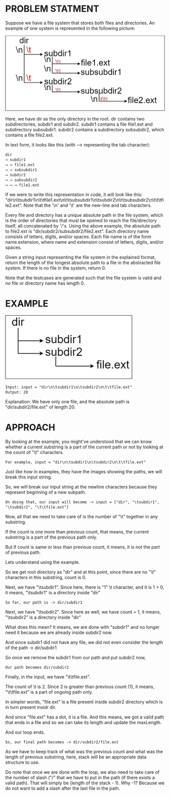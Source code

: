 # PROBLEM STATMENT

Suppose we have a file system that stores both files and directories. An example of one system is represented in the following picture:

![](2023-02-16-20-19-24.png)

Here, we have dir as the only directory in the root. dir contains two subdirectories, subdir1 and subdir2. subdir1 contains a file file1.ext and subdirectory subsubdir1. subdir2 contains a subdirectory subsubdir2, which contains a file file2.ext.

In text form, it looks like this (with ⟶ representing the tab character):

    dir
    ⟶ subdir1
    ⟶ ⟶ file1.ext
    ⟶ ⟶ subsubdir1
    ⟶ subdir2
    ⟶ ⟶ subsubdir2
    ⟶ ⟶ ⟶ file2.ext

If we were to write this representation in code, it will look like this: "dir\n\tsubdir1\n\t\tfile1.ext\n\t\tsubsubdir1\n\tsubdir2\n\t\tsubsubdir2\n\t\t\tfile2.ext". Note that the '\n' and '\t' are the new-line and tab characters.

Every file and directory has a unique absolute path in the file system, which is the order of directories that must be opened to reach the file/directory itself, all concatenated by '/'s. Using the above example, the absolute path to file2.ext is "dir/subdir2/subsubdir2/file2.ext". Each directory name consists of letters, digits, and/or spaces. Each file name is of the form name.extension, where name and extension consist of letters, digits, and/or spaces.

Given a string input representing the file system in the explained format, return the length of the longest absolute path to a file in the abstracted file system. If there is no file in the system, return 0.

Note that the testcases are generated such that the file system is valid and no file or directory name has length 0.

#  EXAMPLE

![](2023-02-16-20-20-08.png)

    Input: input = "dir\n\tsubdir1\n\tsubdir2\n\t\tfile.ext"
    Output: 20

Explanation: We have only one file, and the absolute path is "dir/subdir2/file.ext" of length 20.


# APPROACH

By looking at the example, you might've understood that we can know whether a current substring is a part of the current path or not by looking at the count of "\t" characters.

	For example, input = "dir\n\tsubdir1\n\tsubdir2\n\t\tfile.ext"
	
Just like how in examples, they have the images showing the paths, we will break this input string.
	
So, we will break our input string at the newline characters because they represent beginning of a new subpath.
	
	On doing that, our input will become -> input = ["dir", "\tsubdir1", "\tsubdir2", "\t\tfile.ext"]
	
Now, all that we need to take care of is the number of "\t" together in any substring.
	
If the count is one more than previous count, that means, the current substring is a part of the previous path only.
	
But if count is same or less than previous count, it means, it is not the part of previous path. 
	
Lets understand using the example.
	
So we get root directory as "dir" and at this point, since there are no "\t" characters in this substring, count is 0.
	
Next, we have  "\tsubdir1". Since here, there is "1" \t character, and it is 1 > 0, it means,  "\tsubdir1" is a directory inside "dir"
	
	So far, our path is -> dir/subdir1
	
Next, we have "\tsubdir2". Since here as well, we have count = 1, it means, "\tsubdir2" is a directory inside "dir"
	
What does this mean? It means, we are done with "subdir1" and no longer need it because we are already inside subdir2 now.
	
And since subdir1 did not have any file, we did not even consider the length of the path -> dir/subdir1

So once we remove the subdir1 from our path and put subdir2 now, 

	Our path becomes dir/subdir2

Finally, in the input, we have "\t\tfile.ext".

The count of \t is 2. Since 2 is greater than previous count (1), it means, "\t\tfile.ext" is a part of ongoing path only. 

In simpler words, "file.ext" is a file present inside subdir2 directory which is in turn present insidr dir.

And since "file.ext" has a dot, it is a file. And this means, we got a valid path that ends in a file and so we can take its length and update the maxLength.

And our loop ends. 

	So, our final path becomes -> dir/subdir2/file.ext
	
As we have to keep track of what was the previous count and what was the length of previous substring, here, stack will be an appropriate data structure to use. 

Do note that once we are done with the loop, we also need to take care of the number of slash ("/" that we have to put in the path (if there exists a valid path). That will simply be (length of the stack - 1). Why -1? Because we do not want to add a slash after the last file in the path.